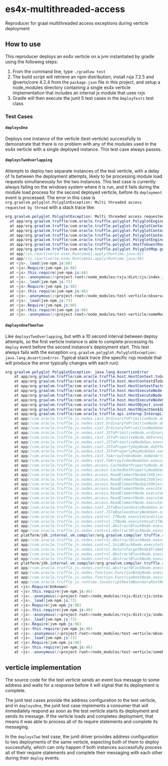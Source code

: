 # es4x-multithreaded-access
Reproducer for graal multithreaded access exceptions during verticle deployment

## How to use
This reproducer deploys an es4x verticle on a jvm instantiated by gradle using the following steps:
1. From the command line, type `./gradlew test`
2. The build script will retrieve an npm distribution, install rxjs 7.2.5 and @vertx/core 4.2.4 from the `package.json` file in this project, and setup a node_modules directory containing a single es4x verticle implementation that includes an internal js module that uses rxjs
3. Gradle will then execute the junit 5 test cases in the `DeployTests` test class
### Test Cases
#### `deploysOne`
Deploys one instance of the verticle (test-verticle) successfully to demonstrate that there is no problem with any of the modules used in the es4x verticle with a single deployed instance. This test case always passes.
#### `deploysTwoOverlapping`
Attempts to deploy two separate instances of the test verticle, with a delay of 1s between the deployment attempts, likely to be processing module load requests simultaneously for the two instances. This test case is currently always failing on the windows system where it is run, and it fails during the module load process for the second deployed verticle, before its `deployment` event is processed. The error in this case is `org.graalvm.polyglot.PolyglotException: Multi threaded access requested by thread` with a stack trace like:
```java
org.graalvm.polyglot.PolyglotException: Multi threaded access requested by thread Thread[vert.x-eventloop-thread-2,5,main] but is not allowed for language(s) js.
  at app/org.graalvm.truffle/com.oracle.truffle.polyglot.PolyglotEngineException.illegalState(PolyglotEngineException.java:129)
  at app/org.graalvm.truffle/com.oracle.truffle.polyglot.PolyglotContextImpl.throwDeniedThreadAccess(PolyglotContextImpl.java:1034)
  at app/org.graalvm.truffle/com.oracle.truffle.polyglot.PolyglotContextImpl.checkAllThreadAccesses(PolyglotContextImpl.java:893)
  at app/org.graalvm.truffle/com.oracle.truffle.polyglot.PolyglotContextImpl.enterThreadChanged(PolyglotContextImpl.java:723)
  at app/org.graalvm.truffle/com.oracle.truffle.polyglot.PolyglotEngineImpl.enterCached(PolyglotEngineImpl.java:1991)
  at app/org.graalvm.truffle/com.oracle.truffle.polyglot.HostToGuestRootNode.execute(HostToGuestRootNode.java:110)
  at app/org.graalvm.truffle/com.oracle.truffle.polyglot.PolyglotMap.get(PolyglotMap.java:127)
  at app//io.reactiverse.es4x.Runtime$1.apply(Runtime.java:82)
  at app//io.reactiverse.es4x.Runtime$1.apply(Runtime.java:58)
  at <js>._load(jvm-npm.js:68)
  at <js>.Require(jvm-npm.js:98)
  at <js>.this.require(jvm-npm.js:46)
  at <js>.:anonymous(/<project-root>/node_modules/rxjs/dist/cjs/index.js:220)
  at <js>._load(jvm-npm.js:73)
  at <js>.Require(jvm-npm.js:98)
  at <js>.this.require(jvm-npm.js:46)
  at <js>.:anonymous(/<project-root>/node_modules/test-verticle/observables.js:11)
  at <js>._load(jvm-npm.js:73)
  at <js>.Require(jvm-npm.js:98)
  at <js>.this.require(jvm-npm.js:46)
  at <js>.:anonymous(/<project-root>/node_modules/test-verticle/someModule.js:9)
```
#### `deploysOneThenTwo`
Like `deploysTwoOverlapping`, but with a 10 second interval between deploy attempts, so the first verticle instance is able to complete processing its `deploy` event before the second instance's deployment start. This test always fails with the exception `org.graalvm.polyglot.PolyglotException: java.lang.AssertionError`. Typical stack trace (the specific rxjs module that will produce the error typically changes with each run):
```java
org.graalvm.polyglot.PolyglotException: java.lang.AssertionError
    at app/org.graalvm.truffle/com.oracle.truffle.host.HostContext.toGuestValue(HostContext.java:274)
    at app/org.graalvm.truffle/com.oracle.truffle.host.HostContext$ToGuestValueNode.doCached(HostContext.java:305)
    at app/org.graalvm.truffle/com.oracle.truffle.host.HostContextFactory$ToGuestValueNodeGen.execute(HostContextFactory.java:43)
    at app/org.graalvm.truffle/com.oracle.truffle.host.HostExecuteNode.doInvoke(HostExecuteNode.java:872)
    at app/org.graalvm.truffle/com.oracle.truffle.host.HostExecuteNode.doFixed(HostExecuteNode.java:137)
    at app/org.graalvm.truffle/com.oracle.truffle.host.HostExecuteNodeGen.execute(HostExecuteNodeGen.java:61)
    at app/org.graalvm.truffle/com.oracle.truffle.host.HostObject.invokeMember(HostObject.java:451)
    at app/org.graalvm.truffle/com.oracle.truffle.host.HostObjectGen$InteropLibraryExports$Cached.invokeMember(HostObjectGen.java:2674)
    at app/org.graalvm.truffle/com.oracle.truffle.api.interop.InteropLibrary$Asserts.invokeMember(InteropLibrary.java:3411)
    at app//com.oracle.truffle.js.nodes.cast.OrdinaryToPrimitiveNode.doForeignHintString(OrdinaryToPrimitiveNode.java:172)
    at app//com.oracle.truffle.js.nodes.cast.OrdinaryToPrimitiveNode.doForeign(OrdinaryToPrimitiveNode.java:108)
    at app//com.oracle.truffle.js.nodes.cast.OrdinaryToPrimitiveNodeGen.execute(OrdinaryToPrimitiveNodeGen.java:57)
    at app//com.oracle.truffle.js.nodes.cast.JSToPrimitiveNode.ordinaryToPrimitive(JSToPrimitiveNode.java:302)
    at app//com.oracle.truffle.js.nodes.cast.JSToPrimitiveNode.doForeignObject(JSToPrimitiveNode.java:252)
    at app//com.oracle.truffle.js.nodes.cast.JSToPrimitiveNodeGen.execute(JSToPrimitiveNodeGen.java:111)
    at app//com.oracle.truffle.js.nodes.cast.JSToPropertyKeyNode.doOther(JSToPropertyKeyNode.java:82)
    at app//com.oracle.truffle.js.nodes.cast.JSToPropertyKeyNodeGen.execute(JSToPropertyKeyNodeGen.java:47)
    at app//com.oracle.truffle.js.nodes.cast.ToArrayIndexNode.doNonArrayIndex(ToArrayIndexNode.java:175)
    at app//com.oracle.truffle.js.nodes.cast.ToArrayIndexNodeGen.execute(ToArrayIndexNodeGen.java:135)
    at app//com.oracle.truffle.js.nodes.access.CachedGetPropertyNode.doGeneric(CachedGetPropertyNode.java:116)
    at app//com.oracle.truffle.js.nodes.access.CachedGetPropertyNodeGen.execute(CachedGetPropertyNodeGen.java:83)
    at app//com.oracle.truffle.js.nodes.access.ReadElementNode$JSObjectReadElementNonArrayTypeCacheNode.execute(ReadElementNode.java:812)
    at app//com.oracle.truffle.js.nodes.access.ReadElementNode$JSObjectReadElementTypeCacheNode.readNonArrayObjectIndex(ReadElementNode.java:675)
    at app//com.oracle.truffle.js.nodes.access.ReadElementNode$JSObjectReadElementTypeCacheNode.executeWithTargetAndIndexUnchecked(ReadElementNode.java:662)
    at app//com.oracle.truffle.js.nodes.access.ReadElementNode.executeTypeDispatch(ReadElementNode.java:335)
    at app//com.oracle.truffle.js.nodes.access.ReadElementNode.executeWithTargetAndIndex(ReadElementNode.java:303)
    at app//com.oracle.truffle.js.nodes.access.ReadElementNode.executeWithTarget(ReadElementNode.java:230)
    at app//com.oracle.truffle.js.nodes.access.ReadElementNode.execute(ReadElementNode.java:186)
    at app//com.oracle.truffle.js.nodes.cast.JSToBooleanUnaryNodeGen.executeBoolean_generic4(JSToBooleanUnaryNodeGen.java:170)
    at app//com.oracle.truffle.js.nodes.cast.JSToBooleanUnaryNodeGen.executeBoolean(JSToBooleanUnaryNodeGen.java:108)
    at app//com.oracle.truffle.js.nodes.control.IfNode.executeCondition(IfNode.java:236)
    at app//com.oracle.truffle.js.nodes.control.IfNode.executeVoid(IfNode.java:176)
    at app//com.oracle.truffle.js.nodes.control.AbstractBlockNode.executeVoid(AbstractBlockNode.java:80)
    at app//com.oracle.truffle.js.nodes.control.AbstractBlockNode.executeVoid(AbstractBlockNode.java:55)
    at platform/jdk.internal.vm.compiler/org.graalvm.compiler.truffle.runtime.OptimizedBlockNode.executeVoid(OptimizedBlockNode.java:124)
    at app//com.oracle.truffle.js.nodes.control.AbstractBlockNode.executeVoid(AbstractBlockNode.java:70)
    at app//com.oracle.truffle.js.nodes.control.VoidBlockNode.execute(VoidBlockNode.java:61)
    at app//com.oracle.truffle.js.nodes.control.ReturnTargetNode$FrameReturnTargetNode.execute(ReturnTargetNode.java:124)
    at app//com.oracle.truffle.js.nodes.control.AbstractBlockNode.executeGeneric(AbstractBlockNode.java:85)
    at app//com.oracle.truffle.js.nodes.control.AbstractBlockNode.executeGeneric(AbstractBlockNode.java:55)
    at platform/jdk.internal.vm.compiler/org.graalvm.compiler.truffle.runtime.OptimizedBlockNode.executeGeneric(OptimizedBlockNode.java:81)
    at app//com.oracle.truffle.js.nodes.control.AbstractBlockNode.execute(AbstractBlockNode.java:75)
    at app//com.oracle.truffle.js.nodes.function.FunctionBodyNode.execute(FunctionBodyNode.java:73)
    at app//com.oracle.truffle.js.nodes.function.FunctionRootNode.executeInRealm(FunctionRootNode.java:143)
    at app//com.oracle.truffle.js.runtime.JavaScriptRealmBoundaryRootNode.execute(JavaScriptRealmBoundaryRootNode.java:92)
    at <js>.Require(Unknown)
    at <js>.this.require(jvm-npm.js:46)
    at <js>.:anonymous(/<project-root>/node_modules/rxjs/dist/cjs/internal/operators/pairwise.js:5)
    at <js>._load(jvm-npm.js:73)
    at <js>.Require(jvm-npm.js:98)
    at <js>.this.require(jvm-npm.js:46)
    at <js>.:anonymous(/<project-root>/node_modules/rxjs/dist/cjs/index.js:254)
    at <js>._load(jvm-npm.js:73)
    at <js>.Require(jvm-npm.js:98)
    at <js>.this.require(jvm-npm.js:46)
    at <js>.:anonymous(/<project-root>/node_modules/test-verticle/observables.js:11)
    at <js>._load(jvm-npm.js:73)
    at <js>.Require(jvm-npm.js:98)
    at <js>.this.require(jvm-npm.js:46)
    at <js>.:anonymous(/<project-root>/node_modules/test-verticle/someModule.js:9)
```

## verticle implementation
The source code for the test verticle sends an event bus message to some address and waits for a response before it will signal that its deployment is complete.

The junit test cases provide the address configuration to the test verticle, and in `deploysOne`, the junit test case implements a consumer that will immediately respond as soon as the test verticle starts its deployment and sends its message. If the verticle loads and completes deployment, that means it was able to process all of its require statements and complete its messaging.

In the `deploysTwo` test case, the junit driver provides address configuration to two deployments of the same verticle, expecting both of them to deploy successfully, which can only happen if both instances successfully process all of their require statements and complete their messaging with each other during their `deploy` events.
